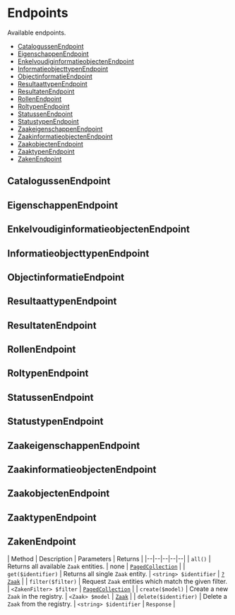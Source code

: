 # Endpoints

Available endpoints.

- [CatalogussenEndpoint](#CatalogussenEndpoint) 
- [EigenschappenEndpoint](#EigenschappenEndpoint) 
- [EnkelvoudiginformatieobjectenEndpoint](#EnkelvoudiginformatieobjectenEndpoint) 
- [InformatieobjecttypenEndpoint](#InformatieobjecttypenEndpoint) 
- [ObjectinformatieEndpoint](#ObjectinformatieEndpoint) 
- [ResultaattypenEndpoint](#ResultaattypenEndpoint) 
- [ResultatenEndpoint](#ResultatenEndpoint) 
- [RollenEndpoint](#RollenEndpoint) 
- [RoltypenEndpoint](#RoltypenEndpoint) 
- [StatussenEndpoint](#StatussenEndpoint) 
- [StatustypenEndpoint](#StatustypenEndpoint) 
- [ZaakeigenschappenEndpoint](#ZaakeigenschappenEndpoint) 
- [ZaakinformatieobjectenEndpoint](#ZaakinformatieobjectenEndpoint) 
- [ZaakobjectenEndpoint](#ZaakobjectenEndpoint) 
- [ZaaktypenEndpoint](#ZaaktypenEndpoint) 
- [ZakenEndpoint](#ZakenEndpoint)

## CatalogussenEndpoint

## EigenschappenEndpoint

## EnkelvoudiginformatieobjectenEndpoint

## InformatieobjecttypenEndpoint

## ObjectinformatieEndpoint

## ResultaattypenEndpoint

## ResultatenEndpoint

## RollenEndpoint

## RoltypenEndpoint

## StatussenEndpoint

## StatustypenEndpoint

## ZaakeigenschappenEndpoint

## ZaakinformatieobjectenEndpoint

## ZaakobjectenEndpoint

## ZaaktypenEndpoint

## ZakenEndpoint

| Method | Description | Parameters | Returns |
|--|--|--|--|--|
| `all()` | Returns all available `Zaak` entities. | none | [`PagedCollection`](../getting-started/collections.md) |
| `get($identifier)` | Returns all single `Zaak` entity. | `<string> $identifier` | [`?Zaak`](../technical/entities.md) |
| `filter($filter)` | Request `Zaak` entities which match the given filter. | `<ZakenFilter> $filter` | [`PagedCollection`](../getting-started/collections.md) |
| `create($model)` | Create a new `Zaak` in the registry. | `<Zaak> $model` | [`Zaak`](../technical/entities.md) |
| `delete($identifier)` | Delete a `Zaak` from the registry. | `<string> $identifier` | `Response` |
